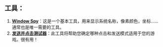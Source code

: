## 工具：

1. [**Window Spy**](http://www.autoahk.com/archives/17165)：这是一个基本工具，用来显示系统名称，像素颜色，坐标……  通常也是唯一需要的工具。
2. [**发送并点击测试器**](http://www.autoahk.com/archives/17170)：此工具将帮助您确定哪种点击和发送模式适用于您的游戏。很有用！
